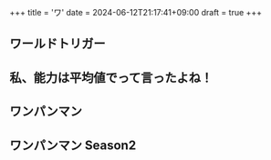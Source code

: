 +++
title = 'ワ'
date = 2024-06-12T21:17:41+09:00
draft = true
+++

## ワールドトリガー

  

## 私、能力は平均値でって言ったよね！

  

## ワンパンマン

  

## ワンパンマン Season2